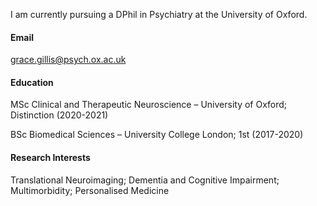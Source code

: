 
I am currently pursuing a DPhil in Psychiatry at the University of Oxford.

#### Email
grace.gillis@psych.ox.ac.uk

#### Education
MSc Clinical and Therapeutic Neuroscience – University of Oxford; Distinction (2020-2021)

BSc Biomedical Sciences – University College London; 1st (2017-2020)

#### Research Interests
Translational Neuroimaging; Dementia and Cognitive Impairment; Multimorbidity; Personalised Medicine 

